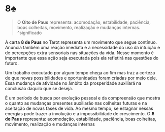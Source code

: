 # 8♣️

> O **Oito de Paus** representa: acomodação, estabilidade, paciência, boas colheitas, movimento, realização e mudanças internas.
^significado

A carta **8 de Paus** no Tarot representa um movimento que segue contínuo. Anuncia também uma reação imediata e a necessidade do uso da intuição e de percepções extra sensoriais nas situações da vida. Nesse momento é importante que essa ação seja executada pois ela refletirá nas questões do futuro.

Um trabalho executado por algum tempo chega ao fim mas traz a certeza de que novas possibilidades e oportunidades foram criadas por meio dele. Essa mudança de atividade no âmbito da prosperidade auxiliará na conclusão daquilo que se deseja.

É um período de busca por evolução pessoal e da compreensão que mostra o quanto as mudanças presentes auxiliarão nas colheitas futuras e na aceitação de novas fases de vida. Ao mesmo tempo, se estagnar nessas energias pode trazer a involução e a impossibilidade de crescimento. O **8 de Paus** representa: acomodação, estabilidade, paciência, boas colheitas, movimento, realização e mudanças internas